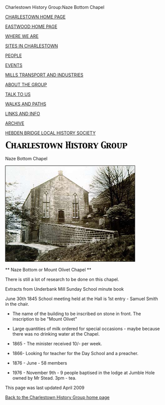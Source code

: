 

Charlestown History Group:Naze Bottom Chapel


[CHARLESTOWN HOME PAGE](index.html)


[EASTWOOD HOME PAGE](eastwood.html)


[WHERE WE ARE](maps.html)


[SITES IN CHARLESTOWN](places.html)


[PEOPLE](people.html)


[EVENTS](events.html)


[MILLS TRANSPORT AND INDUSTRIES](mills.html)


[ABOUT THE GROUP](about.html)


[TALK TO US](contact.html)


[WALKS AND PATHS](thewalk.html)


[LINKS AND INFO](links.html)


[ARCHIVE](archive.html)


[HEBDEN BRIDGE LOCAL HISTORY SOCIETY](http://www.hebdenbridgehistory.org.uk)


![Charlestown History Group](images/chg.gif)


Naze Bottom Chapel


![](images/nazebottom.jpg)


** Naze Bottom or Mount Olivet Chapel  **


There is still a lot of research to be done on this chapel.


Extracts from Underbank Mill Sunday School minute book


June 30th  1845	School meeting held at the Hall is 1st entry - Samuel Smith in the chair.

- The name of the building to be inscribed on stone in front.  The inscription to be "Mount Olivet"

- Large quantities of milk ordered for special occasions - maybe because there was no drinking water at the Chapel.

- 1865 - The minister received 10/- per week.

- 1866-  Looking for teacher for the Day School and a preacher.

- 1876 - June - 58 members

- 1976 - November 9th - 9 people baptised in the lodge at Jumble Hole owned by Mr Stead.  3pm - tea.


This page was last updated April 2009


[Back to the Charlestown History Group home page](http://www.charlestownhistory.org.uk)
